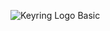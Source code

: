![Keyring Logo Basic](https://github.com/Keyring-Network/.github/assets/8991915/0f61a601-8452-4191-9f3e-a97eed671888)
